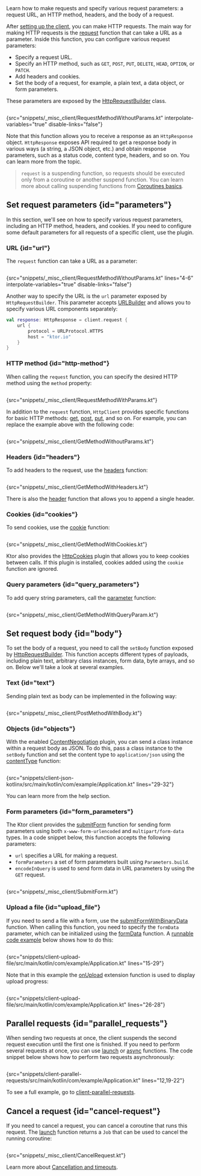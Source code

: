 [//]: # (title: Making requests)

<excerpt>
Learn how to make requests and specify various request parameters: a request URL, an HTTP method, headers, and the body of a request.
</excerpt>

After [setting up the client](client.md), you can make HTTP requests. The main way for making HTTP requests is the [request](https://api.ktor.io/ktor-client/ktor-client-core/io.ktor.client.request/request.html) function that can take a URL as a parameter. Inside this function, you can configure various request parameters: 
* Specify a request URL.
* Specify an HTTP method, such as `GET`, `POST`, `PUT`, `DELETE`, `HEAD`, `OPTION`, or `PATCH`.
* Add headers and cookies.
* Set the body of a request, for example, a plain text, a data object, or form parameters.

These parameters are exposed by the [HttpRequestBuilder](https://api.ktor.io/ktor-client/ktor-client-core/io.ktor.client.request/-http-request-builder/index.html) class.

```kotlin
```
{src="snippets/_misc_client/RequestMethodWithoutParams.kt" interpolate-variables="true" disable-links="false"}

Note that this function allows you to receive a response as an `HttpResponse` object. `HttpResponse` exposes API required to get a response body in various ways (a string, a JSON object, etc.) and obtain response parameters, such as a status code, content type, headers, and so on. You can learn more from the [](response.md) topic.

> `request` is a suspending function, so requests should be executed only from a coroutine or another suspend function. You can learn more about calling suspending functions from [Coroutines basics](https://kotlinlang.org/docs/coroutines-basics.html).


## Set request parameters {id="parameters"}
In this section, we'll see on how to specify various request parameters, including an HTTP method, headers, and cookies. If you need to configure some default parameters for all requests of a specific client, use the [](default-request.md) plugin.


### URL {id="url"}

The `request` function can take a URL as a parameter: 

```kotlin
```
{src="snippets/_misc_client/RequestMethodWithoutParams.kt" lines="4-6" interpolate-variables="true" disable-links="false"}

Another way to specify the URL is the `url` parameter exposed by `HttpRequestBuilder`. This parameter accepts [URLBuilder](https://api.ktor.io/ktor-http/io.ktor.http/-u-r-l-builder/index.html) and allows you to specify various URL components separately:

```kotlin
val response: HttpResponse = client.request {
    url {
        protocol = URLProtocol.HTTPS
        host = "ktor.io"
    }
}
```


### HTTP method {id="http-method"}

When calling the `request` function, you can specify the desired HTTP method using the `method` property:

```kotlin
```
{src="snippets/_misc_client/RequestMethodWithParams.kt"}

In addition to the `request` function, `HttpClient` provides specific functions for basic HTTP methods: [get](https://api.ktor.io/ktor-client/ktor-client-core/io.ktor.client.request/get.html), [post](https://api.ktor.io/ktor-client/ktor-client-core/io.ktor.client.request/post.html), [put](https://api.ktor.io/ktor-client/ktor-client-core/io.ktor.client.request/put.html), and so on. For example, you can replace the example above with the following code:
```kotlin
```
{src="snippets/_misc_client/GetMethodWithoutParams.kt"}

### Headers {id="headers"}
To add headers to the request, use the [headers](https://api.ktor.io/ktor-client/ktor-client-core/io.ktor.client.request/headers.html) function:
```kotlin
```
{src="snippets/_misc_client/GetMethodWithHeaders.kt"}

There is also the [header](https://api.ktor.io/ktor-client/ktor-client-core/io.ktor.client.request/header.html) function that allows you to append a single header.



### Cookies {id="cookies"}
To send cookies, use the [cookie](https://api.ktor.io/ktor-client/ktor-client-core/io.ktor.client.request/cookie.html) function:

```kotlin
```
{src="snippets/_misc_client/GetMethodWithCookies.kt"}

Ktor also provides the [HttpCookies](http-cookies.md) plugin that allows you to keep cookies between calls. If this plugin is installed, cookies added using the `cookie` function are ignored.


### Query parameters {id="query_parameters"}

To add <emphasis tooltip="query_string">query string</emphasis> parameters, call the [parameter](https://api.ktor.io/ktor-client/ktor-client-core/io.ktor.client.request/parameter.html) function:

```kotlin
```
{src="snippets/_misc_client/GetMethodWithQueryParam.kt"}



## Set request body {id="body"}
To set the body of a request, you need to call the `setBody` function exposed by [HttpRequestBuilder](https://api.ktor.io/ktor-client/ktor-client-core/io.ktor.client.request/-http-request-builder/index.html). This function accepts different types of payloads, including plain text, arbitrary class instances, form data, byte arrays, and so on. Below we'll take a look at several examples.

### Text {id="text"}
Sending plain text as body can be implemented in the following way:
```kotlin
```
{src="snippets/_misc_client/PostMethodWithBody.kt"}


### Objects {id="objects"}
With the enabled [ContentNegotiation](serialization-client.md) plugin, you can send a class instance within a request body as JSON. To do this, pass a class instance to the `setBody` function and set the content type to `application/json` using the [contentType](https://api.ktor.io/ktor-http/io.ktor.http/content-type.html) function:

```kotlin
```
{src="snippets/client-json-kotlinx/src/main/kotlin/com/example/Application.kt" lines="29-32"}

You can learn more from the [](serialization-client.md) help section.

### Form parameters {id="form_parameters"}
The Ktor client provides the [submitForm](https://api.ktor.io/ktor-client/ktor-client-core/io.ktor.client.request.forms/submit-form.html) function for sending form parameters using both `x-www-form-urlencoded` and `multipart/form-data` types. In a code snippet below, this function accepts the following parameters:
* `url` specifies a URL for making a request.
* `formParameters` a set of form parameters built using `Parameters.build`.
* `encodeInQuery` is used to send form data in URL parameters by using the `GET` request.

```kotlin
```
{src="snippets/_misc_client/SubmitForm.kt"}


### Upload a file {id="upload_file"}

If you need to send a file with a form, use the [submitFormWithBinaryData](https://api.ktor.io/ktor-client/ktor-client-core/io.ktor.client.request.forms/submit-form-with-binary-data.html) function. When calling this function, you need to specify the `formData` parameter, which can be initialized using the [formData](https://api.ktor.io/ktor-client/ktor-client-core/io.ktor.client.request.forms/form-data.html) function. A [runnable code example](https://github.com/ktorio/ktor-documentation/tree/main/codeSnippets/snippets/client-upload-file) below shows how to do this:

```kotlin
```
{src="snippets/client-upload-file/src/main/kotlin/com/example/Application.kt" lines="15-29"}

Note that in this example the [onUpload](https://api.ktor.io/ktor-client/ktor-client-core/io.ktor.client.plugins/on-upload.html) extension function is used to display upload progress:

```kotlin
```
{src="snippets/client-upload-file/src/main/kotlin/com/example/Application.kt" lines="26-28"}


## Parallel requests {id="parallel_requests"}

When sending two requests at once, the client suspends the second request execution until the first one is finished. If you need to perform several requests at once, you can use [launch](https://kotlin.github.io/kotlinx.coroutines/kotlinx-coroutines-core/kotlinx.coroutines/launch.html) or [async](https://kotlin.github.io/kotlinx.coroutines/kotlinx-coroutines-core/kotlinx.coroutines/async.html) functions. The code snippet below shows how to perform two requests asynchronously:
```kotlin
```
{src="snippets/client-parallel-requests/src/main/kotlin/com/example/Application.kt" lines="12,19-22"}

To see a full example, go to [client-parallel-requests](https://github.com/ktorio/ktor-documentation/tree/main/codeSnippets/snippets/client-parallel-requests).


## Cancel a request {id="cancel-request"}

If you need to cancel a request, you can cancel a coroutine that runs this request. The [launch](https://kotlin.github.io/kotlinx.coroutines/kotlinx-coroutines-core/kotlinx.coroutines/launch.html) function returns a `Job` that can be used to cancel the running coroutine:
```kotlin
```
{src="snippets/_misc_client/CancelRequest.kt"}

Learn more about [Cancellation and timeouts](https://kotlinlang.org/docs/cancellation-and-timeouts.html).
